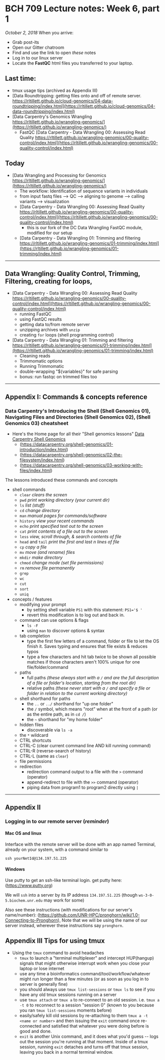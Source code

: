 # BCH 709 Lecture notes: Week 6, part 1

_October 2, 2018_
When you arrive:

- Grab post-its
- Open our Gitter chatroom
- Find and use the link to open _these_ notes
- Log in to our linux server
- Locate the **FastQC** html files you transferred to your laptop.


## Last time:

- tmux usage tips (archived as Appendix III)
- [Data Roundtripping: getting files onto and off of remote server. https://rltillett.github.io/cloud-genomics/04-data-roundtripping/index.html](https://rltillett.github.io/cloud-genomics/04-data-roundtripping/index.html)
- [Data Carpentry's Genomics Wrangling https://rltillett.github.io/wrangling-genomics/](https://rltillett.github.io/wrangling-genomics/)
   - FastQC  [Data Carpentry - Data Wrangling 00: Assessing Read Quality https://rltillett.github.io/wrangling-genomics/00-quality-control/index.html](https://rltillett.github.io/wrangling-genomics/00-quality-control/index.html)

## Today
- [Data Wrangling and Processing for Genomics https://rltillett.github.io/wrangling-genomics/](https://rltillett.github.io/wrangling-genomics/)
   - The workflow: Identification of sequence variants in individuals
   - from input fastq files --> QC --> aligning to genome --> calling variants --> visualization
   - [Data Carpentry - Data Wrangling 00: Assessing Read Quality https://rltillett.github.io/wrangling-genomics/00-quality-control/index.html](https://rltillett.github.io/wrangling-genomics/00-quality-control/index.html)
      - this is our fork of the DC Data Wrangling FastQC module, modified for our setup
   - [Data Carpentry - Data Wrangling 01: Trimming and filtering https://rltillett.github.io/wrangling-genomics/01-trimming/index.html](https://rltillett.github.io/wrangling-genomics/01-trimming/index.html)

---

## Data Wrangling: Quality Control, Trimming, Filtering, creating for loops,

- [Data Carpentry - Data Wrangling 00: Assessing Read Quality https://rltillett.github.io/wrangling-genomics/00-quality-control/index.html](https://rltillett.github.io/wrangling-genomics/00-quality-control/index.html)
    - running FastQC
    - using FastQC results
    - getting data to/from remote server
    - unzipping archives with `unzip`
    - creating `for` loops (shell programming control)
- [Data Carpentry - Data Wrangling 01: Trimming and filtering https://rltillett.github.io/wrangling-genomics/01-trimming/index.html](https://rltillett.github.io/wrangling-genomics/01-trimming/index.html)
   - Cleaning reads
   - Trimmomatic options
   - Running Trimmomatic
   - double-wrapping "${variables}" for safe parsing
   - bonus: run fastqc on trimmed files too

---

## Appendix I: Commands & concepts reference

### Data Carpentry's Introducing the Shell (Shell Genomics 01), Navigating Files and Directories (Shell Genomics 02), (Shell Genomics 03) cheatsheet

- Here's the Home page for all their "Shell genomics lessons" [Data Carpentry Shell Genomics](https://datacarpentry.org/shell-genomics/)
   - (https://datacarpentry.org/shell-genomics/01-introduction/index.html)
   - (https://datacarpentry.org/shell-genomics/02-the-filesystem/index.html)
   - (https://datacarpentry.org/shell-genomics/03-working-with-files/index.html)

The lessons introduced these commands and concepts

- shell commands
   - `clear` _clears the screen_
   - `pwd` _print working directory (your current dir)_
   - `ls` _list (stuff)_
   - `cd` _change directory_
   - `man` _manual pages for commands/software_
   - `history` _view your recent commands_
   - `echo` _print specified text out to the screen_
   - `cat` _print contents of a file out to the screen_
   - `less` _view, scroll through, & search contents of file_
   - `head` and `tail` _print the first and last n lines of file_
   - `cp` _copy a file_
   - `mv` _move (and rename) files_
   - `mkdir` _make directory_
   - `chmod` _change mode (set file permissions)_
   - `rm` _remove file permanently_
   - `grep`
   - `wc`
   - `cut`
   - `sort`
   - `uniq`
- concepts / features
   - modifying your prompt
      - by setting shell variable `PS1` with this statement: `PS1='$ '`
      - revert this modification is to log out and back in.
   - command can use options & flags
      - `ls -F`
      - using `man` to discover options & syntax
   - tab completion
      - type the first few letters of a command, folder or file to let the OS finish it. Saves typing and ensures that file exists & reduces typos
      - type a few characters and hit tab twice to be shown all possible matches if those characters aren't 100% unique for one file/folder/command
   - paths
      - full paths _(these always start with a `/` and are the full description of a file or folder's location, starting from the root dir)_
      - relative paths _(these never start with a `/` and specify a file or folder in relation to the current working directory)_
   - shell shorthand for paths
      - the `..` or `../` shorthand for "up one folder"
      - the `/` symbol, which means "root" when at the front of a path (or as the entire path, as in `cd /`)
      - the `~` shorthand for "my home folder"
   - hidden files
      - discoverable via `ls -a`
   - the `*` wildcard
   - CTRL shortcuts
   - CTRL-C (clear current command line AND kill running command)
   - CTRL-R (reverse-search of history)
   - CTRL-L (same as `clear`)
   - file permissions
   - redirection
      - redirection command output to a file with the `>` command (operator)
      - append-redirect to file with the `>>` command (operator)
      - piping data from program1 to program2 directly using `|`

---

## Appendix II

### Logging in to our remote server (*reminder*)

#### Mac OS and linux

Interface with the remote server will be done with an app named Terminal, already on your system, with a command similar to

`ssh yourNetId@134.197.51.225`

#### Windows

Use putty to get an ssh-like terminal login.
get putty here: (https://www.putty.org)

We will `ssh` into a server by its IP address `134.197.51.225` (though `ws-3-0-5.biochem.unr.edu` may work for some)

Also see these instructions (with modifications for our server's name/number):
 (https://github.com/UNR-HPC/pronghorn/wiki/1.0-Connecting-to-Pronghorn), Note that we will be using the name of our server instead, wherever these  instructions say `pronghorn`.

## Appendix III Tips for using tmux

- Using the `tmux` command to avoid headaches
   - `tmux` to launch a "terminal multiplexer" and intercept HUP(hangup) signals that might otherwise interrupt work when you close your laptop or lose internet
   - use any time a bioinformatics command/tool/workflow/whatever might run longer than a few minutes (or as soon as you log in to server is generally fine)
   - you should always use `tmux list-sessions` or `tmux ls` to see if you have any old tmux sessions running on a server
   - use `tmux attach` or `tmux a` to re-connect to an old session. i.e. `tmux a -t 0` to reconnect to a session "session 0" (known to you because you ran `tmux list-sessions` moments before)
   - easily/safely kill old sessions by re-attaching to them `tmux a -t <name or number>` and then issuing the `exit` command once re-connected and satisfied that whatever you were doing before is good and done.
   - `exit` is another Unix command, and it does what you'd guess -- logs out the session you're running at that moment. Inside of a tmux session, running `exit` detaches and turns off that tmux session, leaving you back in a normal terminal window.
